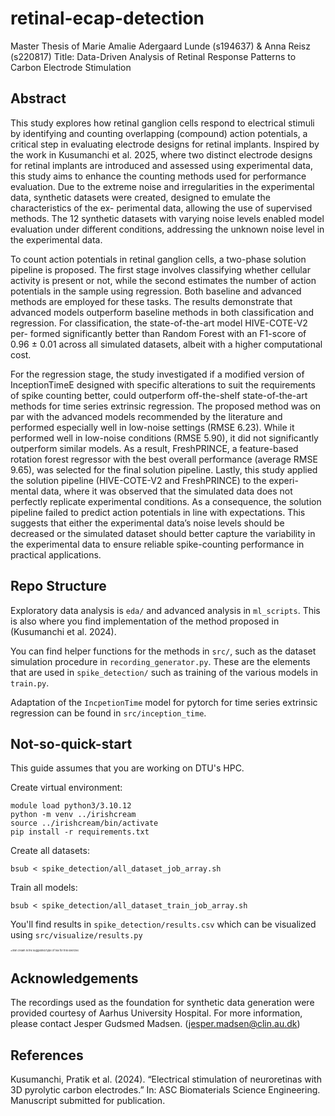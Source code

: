# retinal-ecap-detection
Master Thesis of Marie Amalie Adergaard Lunde (s194637) & Anna Reisz (s220817)
Title: Data-Driven Analysis of Retinal Response Patterns to Carbon Electrode Stimulation

## Abstract
This study explores how retinal ganglion cells respond to electrical stimuli by identifying and counting
overlapping (compound) action potentials, a critical step in evaluating electrode designs for retinal
implants. Inspired by the work in Kusumanchi et al. 2025, where two distinct electrode designs for
retinal implants are introduced and assessed using experimental data, this study aims to enhance the
counting methods used for performance evaluation. Due to the extreme noise and irregularities in the
experimental data, synthetic datasets were created, designed to emulate the characteristics of the ex-
perimental data, allowing the use of supervised methods. The 12 synthetic datasets with varying noise
levels enabled model evaluation under different conditions, addressing the unknown noise level in the
experimental data.  
  
To count action potentials in retinal ganglion cells, a two-phase solution pipeline is proposed. The
first stage involves classifying whether cellular activity is present or not, while the second estimates the
number of action potentials in the sample using regression. Both baseline and advanced methods are
employed for these tasks. The results demonstrate that advanced models outperform baseline methods
in both classification and regression. For classification, the state-of-the-art model HIVE-COTE-V2 per-
formed significantly better than Random Forest with an F1-score of 0.96 ± 0.01 across all simulated
datasets, albeit with a higher computational cost.  
  
For the regression stage, the study investigated if a modified version of InceptionTimeE designed with
specific alterations to suit the requirements of spike counting better, could outperform off-the-shelf
state-of-the-art methods for time series extrinsic regression. The proposed method was on par with
the advanced models recommended by the literature and performed especially well in low-noise settings
(RMSE 6.23). While it performed well in low-noise conditions (RMSE 5.90), it did not significantly
outperform similar models. As a result, FreshPRINCE, a feature-based rotation forest regressor with
the best overall performance (average RMSE 9.65), was selected for the final solution pipeline.
Lastly, this study applied the solution pipeline (HIVE-COTE-V2 and FreshPRINCE) to the experi-
mental data, where it was observed that the simulated data does not perfectly replicate experimental
conditions. As a consequence, the solution pipeline failed to predict action potentials in line with
expectations. This suggests that either the experimental data’s noise levels should be decreased or
the simulated dataset should better capture the variability in the experimental data to ensure reliable
spike-counting performance in practical applications.

## Repo Structure
Exploratory data analysis is `eda/` and advanced analysis in `ml_scripts`. This is also where you find implementation of the method proposed in (Kusumanchi et al. 2024).

You can find helper functions for the methods in `src/`, such as the dataset simulation procedure in `recording_generator.py`. These are the elements that are used in `spike_detection/` such as training of the various models in `train.py`.

Adaptation of the `IncpetionTime` model for pytorch for time series extrinsic regression can be found in `src/inception_time`.


## Not-so-quick-start
This guide assumes that you are working on DTU's HPC.

Create virtual environment:

```
module load python3/3.10.12
python -m venv ../irishcream
source ../irishcream/bin/activate
pip install -r requirements.txt
```

Create all datasets:
```
bsub < spike_detection/all_dataset_job_array.sh
```
Train all models:
```
bsub < spike_detection/all_dataset_train_job_array.sh
```
You'll find results in `spike_detection/results.csv` which can be visualized using `src/visualize/results.py`

<span style="font-size: 4px;">*Irish cream is the suggested type of tea for this exercise</span>


## Acknowledgements
The recordings used as the foundation for synthetic data generation were provided courtesy of Aarhus University Hospital. For more information, please contact Jesper Gudsmed Madsen. (jesper.madsen@clin.au.dk)

## References
Kusumanchi, Pratik et al. (2024). “Electrical stimulation of neuroretinas with 3D pyrolytic carbon
electrodes.” In: ASC Biomaterials Science Engineering. Manuscript submitted for publication.
